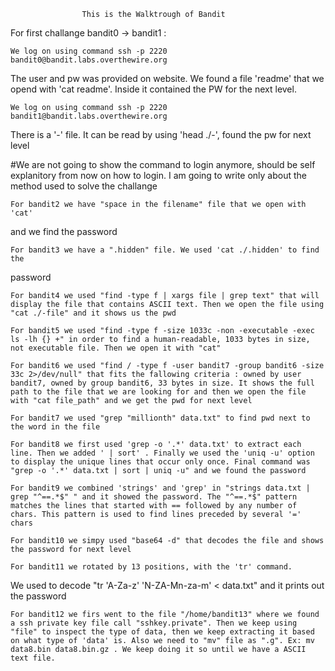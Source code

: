                     This is the Walktrough of Bandit

For first challange bandit0 -> bandit1 :

    We log on using command ssh -p 2220 bandit0@bandit.labs.overthewire.org
The user and pw was provided on website.
We found a file 'readme' that we opend with 'cat readme'. Inside it contained
the PW for the next level.

    We log on using command ssh -p 2220 bandit1@bandit.labs.overthewire.org
There is a '-' file. It can be read by using 'head ./-', found the pw for next level

#We are not going to show the command to login anymore, should be self explanitory from now on how to login. I am going to write only about the method used to solve the challange

    For bandit2 we have "space in the filename" file that we open with 'cat'
and we find the password

    For bandit3 we have a ".hidden" file. We used 'cat ./.hidden' to find the
password

    For bandit4 we used "find -type f | xargs file | grep text" that will display the file that contains ASCII text. Then we open the file using "cat ./-file" and it shows us the pwd

    For bandit5 we used "find -type f -size 1033c -non -executable -exec ls -lh {} +" in order to find a human-readable, 1033 bytes in size, not executable file. Then we open it with "cat"

    For bandit6 we used "find / -type f -user bandit7 -group bandit6 -size 33c 2>/dev/null" that fits the fallowing criteria : owned by user bandit7, owned by group bandit6, 33 bytes in size. It shows the full path to the file that we are looking for and then we open the file with "cat file_path" and we get the pwd for next level

    For bandit7 we used "grep "millionth" data.txt" to find pwd next to the word in the file

    For bandit8 we first used 'grep -o '.*' data.txt' to extract each line. Then we added ' | sort' . Finally we used the 'uniq -u' option to display the unique lines that occur only once. Final command was "grep -o '.*' data.txt | sort | uniq -u" and we found the password

    For bandit9 we combined 'strings' and 'grep' in "strings data.txt | grep "^==.*$" " and it showed the password. The "^==.*$" pattern matches the lines that started with == followed by any number of chars. This pattern is used to find lines preceded by several '=' chars

    For bandit10 we simpy used "base64 -d" that decodes the file and shows the password for next level 

    For bandit11 we rotated by 13 positions, with the 'tr' command.
We used to decode "tr 'A-Za-z' 'N-ZA-Mn-za-m' < data.txt" and it prints out the password


    For bandit12 we firs went to the file "/home/bandit13" where we found a ssh private key file call "sshkey.private". Then we keep using "file" to inspect the type of data, then we keep extracting it based on what type of 'data' is. Also we need to "mv" file as ".g". Ex: mv data8.bin data8.bin.gz . We keep doing it so until we have a ASCII text file.
